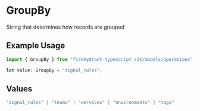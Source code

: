 # GroupBy

String that determines how records are grouped

## Example Usage

```typescript
import { GroupBy } from "firehydrant-typescript-sdk/models/operations";

let value: GroupBy = "signal_rules";
```

## Values

```typescript
"signal_rules" | "teams" | "services" | "environments" | "tags"
```